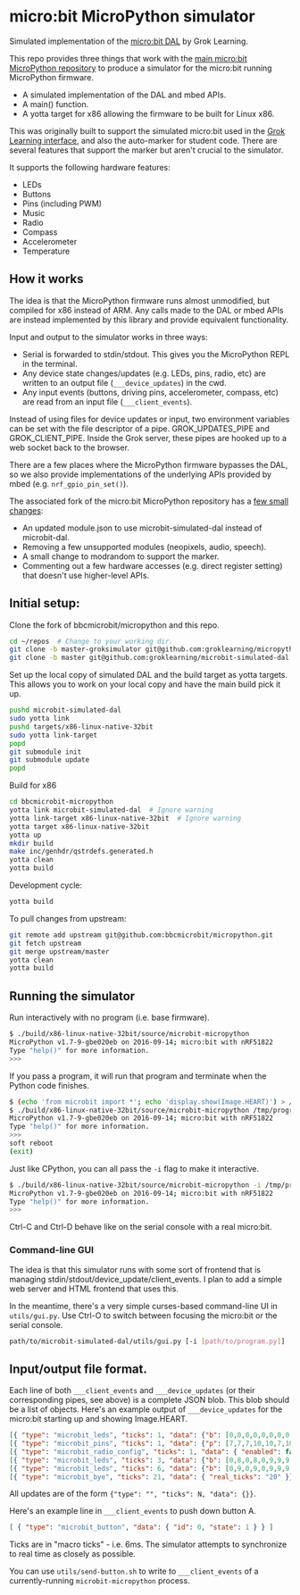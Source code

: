 # micro:bit MicroPython simulator
Simulated implementation of the [micro:bit DAL](https://github.com/lancaster-university/microbit-dal/) by Grok Learning.

This repo provides three things that work with the [main micro:bit MicroPython repository](https://github.com/bbcmicrobit/micropython) to produce a simulator for the micro:bit running MicroPython firmware.
 - A simulated implementation of the DAL and mbed APIs.
 - A main() function.
 - A yotta target for x86 allowing the firmware to be built for Linux x86.

This was originally built to support the simulated micro:bit used in the [Grok Learning interface](https://groklearning.com/microbit), and also the auto-marker for student code. There are several features that support the marker but aren't crucial to the simulator.

It supports the following hardware features:
 - LEDs
 - Buttons
 - Pins (including PWM)
 - Music
 - Radio
 - Compass
 - Accelerometer
 - Temperature

## How it works
 
The idea is that the MicroPython firmware runs almost unmodified, but compiled for x86 instead of ARM. Any calls made to the DAL or mbed APIs are instead implemented by this library and provide equivalent functionality.

Input and output to the simulator works in three ways:
 - Serial is forwarded to stdin/stdout. This gives you the MicroPython REPL in the terminal.
 - Any device state changes/updates (e.g. LEDs, pins, radio, etc) are written to an output file (`___device_updates`) in the cwd.
 - Any input events (buttons, driving pins, accelerometer, compass, etc) are read from an input file (`___client_events`).

Instead of using files for device updates or input, two environment variables can be set with the file descriptor of a pipe. GROK_UPDATES_PIPE and GROK_CLIENT_PIPE. Inside the Grok server, these pipes are hooked up to a web socket back to the browser.

There are a few places where the MicroPython firmware bypasses the DAL, so we also provide implementations of the underlying APIs provided by mbed (e.g. `nrf_gpio_pin_set()`).

The associated fork of the micro:bit MicroPython repository has a [few small changes](https://github.com/groklearning/micropython/compare/master...groklearning:master-groksimulator):
 - An updated module.json to use microbit-simulated-dal instead of microbit-dal.
 - Removing a few unsupported modules (neopixels, audio, speech).
 - A small change to modrandom to support the marker.
 - Commenting out a few hardware accesses (e.g. direct register setting) that doesn't use higher-level APIs.

## Initial setup:
Clone the fork of bbcmicrobit/micropython and this repo.
```bash
cd ~/repos  # Change to your working dir.
git clone -b master-groksimulator git@github.com:groklearning/micropython.git bbcmicrobit-micropython
git clone -b master git@github.com:groklearning/microbit-simulated-dal.git
```

Set up the local copy of simulated DAL and the build target as yotta targets. This allows you to work on your local copy and have the main build pick it up.
```bash
pushd microbit-simulated-dal
sudo yotta link
pushd targets/x86-linux-native-32bit
sudo yotta link-target
popd
git submodule init
git submodule update
popd
```

Build for x86
```bash
cd bbcmicrobit-micropython
yotta link microbit-simulated-dal  # Ignore warning
yotta link-target x86-linux-native-32bit  # Ignore warning
yotta target x86-linux-native-32bit
yotta up
mkdir build
make inc/genhdr/qstrdefs.generated.h
yotta clean
yotta build
```

Development cycle:
```bash
yotta build
```

To pull changes from upstream:
```bash
git remote add upstream git@github.com:bbcmicrobit/micropython.git
git fetch upstream
git merge upstream/master
yotta clean
yotta build
```

## Running the simulator
Run interactively with no program (i.e. base firmware).
```bash
$ ./build/x86-linux-native-32bit/source/microbit-micropython 
MicroPython v1.7-9-gbe020eb on 2016-09-14; micro:bit with nRF51822
Type "help()" for more information.
>>> 
```

If you pass a program, it will run that program and terminate when the Python code finishes.
```bash
$ (echo 'from microbit import *'; echo 'display.show(Image.HEART)') > /tmp/program.py
$ ./build/x86-linux-native-32bit/source/microbit-micropython /tmp/program.py
MicroPython v1.7-9-gbe020eb on 2016-09-14; micro:bit with nRF51822
Type "help()" for more information.
>>>
soft reboot
(exit)
```

Just like CPython, you can all pass the `-i` flag to make it interactive.
```bash
$ ./build/x86-linux-native-32bit/source/microbit-micropython -i /tmp/program.py 
MicroPython v1.7-9-gbe020eb on 2016-09-14; micro:bit with nRF51822
Type "help()" for more information.
>>> 
```

Ctrl-C and Ctrl-D behave like on the serial console with a real micro:bit.

### Command-line GUI
The idea is that this simulator runs with some sort of frontend that is managing stdin/stdout/device_update/client_events. I plan to add a simple web server and HTML frontend that uses this.

In the meantime, there's a very simple curses-based command-line UI in `utils/gui.py`. Use Ctrl-O to switch between focusing the micro:bit or the serial console.

```bash
path/to/microbit-simulated-dal/utils/gui.py [-i [path/to/program.py]]
```

## Input/output file format.
Each line of both `___client_events` and `___device_updates` (or their corresponding pipes, see above) is a complete JSON blob. This blob should be a list of objects. Here's an example output of `___device_updates` for the micro:bit starting up and showing Image.HEART.

```json
[{ "type": "microbit_leds", "ticks": 1, "data": {"b": [0,0,0,0,0,0,0,0,0,0,0,0,0,0,0,0,0,0,0,0,0,0,0,0,0]}}]
[{ "type": "microbit_pins", "ticks": 1, "data": {"p": [7,7,7,10,10,7,10,10,7,10,10,7,7,7,7,7,7,1,1,7,7,0,0], "pwmd": [0,0,0,0,0,0,0,0,0,0,0,0,0,0,0,0,0,0,0,0,0,0,0], "pwmp": [0,0,0,0,0,0,0,0,0,0,0,0,0,0,0,0,0,0,0,0,0,0,0]}}]
[{ "type": "microbit_radio_config", "ticks": 1, "data": { "enabled": false, "channel": 7, "base": 1969383796, "prefix": 0, "data_rate": 1 }}]
[{ "type": "microbit_leds", "ticks": 3, "data": {"b": [0,8,0,8,0,9,9,9,9,9,8,0,8,9,8,0,0,0,0,0,0,0,9,0,0]}}]
[{ "type": "microbit_leds", "ticks": 6, "data": {"b": [0,9,0,9,0,9,9,9,9,9,9,9,9,9,9,0,9,9,9,0,0,0,9,0,0]}}]
[{ "type": "microbit_bye", "ticks": 21, "data": { "real_ticks": "20" }}]
```

All updates are of the form `{"type": "", "ticks": N, "data": {}}`.

Here's an example line in `___client_events` to push down button A.

```json
[ { "type": "microbit_button", "data": { "id": 0, "state": 1 } } ]
```

Ticks are in "macro ticks" - i.e. 6ms. The simulator attempts to synchronize to real time as closely as possible.

You can use `utils/send-button.sh` to write to `___client_events` of a currently-running `microbit-micropython` process.
